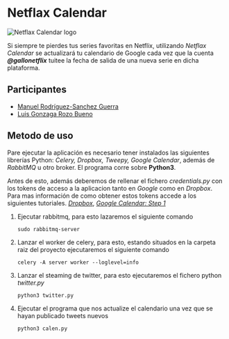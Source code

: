 # Netflax Calendar

![Netflax Calendar logo](http://i.imgur.com/E4wKn4j.png)

Si siempre te pierdes tus series favoritas en Netflix, utilizando *Netflax Calendar* se actualizará tu calendario de Google cada vez que la cuenta ***@gallonetflix*** tuitee la fecha de salida de una nueva serie en dicha plataforma.

## Participantes

- [Manuel Rodríguez-Sanchez Guerra](https://github.com/manuelrdsg)
- [Luis Gonzaga Rozo Bueno](https://github.com/luisrozo)

## Metodo de uso

Pare ejecutar la aplicación es necesario tener instalados las siguientes librerías Python: *Celery, Dropbox, Tweepy, Google Calendar*, además de *RabbitMQ* u otro broker. El programa corre sobre **Python3**.

Antes de esto, además deberemos de rellenar el fichero *credentials.py* con los tokens de acceso a la aplicacion tanto en *Google* como en *Dropbox*. Para mas información de como obtener estos tokens accede a los siguientes tutoriales. [*Dropbox*](https://blogs.dropbox.com/developers/2014/05/generate-an-access-token-for-your-own-account/), [*Google Calendar: Step 1*](https://developers.google.com/google-apps/calendar/quickstart/python)

1. Ejecutar rabbitmq, para esto lazaremos el siguiente comando
	```
	sudo rabbitmq-server
    ```
    
2. Lanzar el worker de celery, para esto, estando situados en la carpeta raiz del proyecto ejecutaremos el siguiente comando
	```
	celery -A server worker --loglevel=info
    ```

3. Lanzar el steaming de twitter, para esto ejecutaremos el fichero python *twitter.py*
	```
	python3 twitter.py
    ```
    
4. Ejecutar el programa que nos actualize el calendario una vez que se hayan publicado tweets nuevos
	```
	python3 calen.py
    ```
